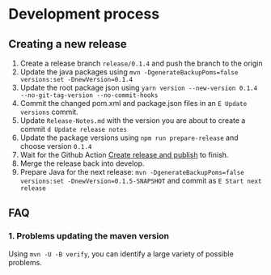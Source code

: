 <!--
 ---------------------------------------------------------------------------------------------
   Copyright (c) Quatico Solutions AG. All rights reserved.
   Licensed under the MIT License. See LICENSE in the project root for license information.
 ---------------------------------------------------------------------------------------------
-->
# Development process

## Creating a new release

1. Create a release branch `release/0.1.4` and push the branch to the origin
2. Update the java packages using `mvn -DgenerateBackupPoms=false versions:set -DnewVersion=0.1.4`
3. Update the root package json using `yarn version --new-version 0.1.4 --no-git-tag-version --no-commit-hooks`
4. Commit the changed pom.xml and package.json files in an `E Update versions` commit.
5. Update `Release-Notes.md` with the version you are about to create a commit `d Update release notes`
6. Update the package versions using `npm run prepare-release` and choose version `0.1.4`
7. Wait for the Github Action [Create release and publish](https://github.com/quatico-solutions/magellan/actions/workflows/release-and-publish.yml) to finish.
8. Merge the release back into develop.
9. Prepare Java for the next release: `mvn -DgenerateBackupPoms=false versions:set -DnewVersion=0.1.5-SNAPSHOT` and commit as `E Start next release`

## FAQ

### 1. Problems updating the maven version

Using `mvn -U -B verify`, you can identify a large variety of possible problems.
